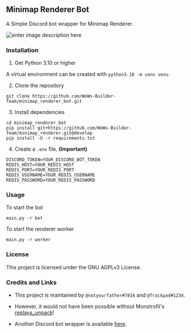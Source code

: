 ## Minimap Renderer Bot

  

A Simple Discord bot wrapper for Minimap Renderer.

![enter image description here](https://github.com/WoWs-Builder-Team/minimap_renderer/blob/master/docs/minimap.gif?raw=true)

### Installation

  

1. Get Python 3.10 or higher

  

A virtual environment can be created with `python3.10 -m venv venv`.

  

2. Clone the repository

  

```
git clone https://github.com/WoWs-Builder-Team/minimap_renderer_bot.git
```

  

3. Install dependencies

  

```
cd minimap_renderer_bot
pip install git+https://github.com/WoWs-Builder-Team/minimap_renderer.git@develop
pip install -U -r requirements.txt
```

  

4. Create a `.env` file. **(Important)**

```
DISCORD_TOKEN=YOUR_DISCORD_BOT_TOKEN
REDIS_HOST=YOUR_REDIS_HOST
REDIS_PORT=YOUR_REDIS_PORT
REDIS_USERNAME=YOUR_REDIS_USERNAME
REDIS_PASSWORD=YOUR_REDIS_PASSWORD
```

  
 
### Usage

  

To start the bot

```
main.py -r bot
```

To start the renderer worker

```
main.py -r worker
```

### License

 
This project is licensed under the GNU AGPLv3 License.

  

### Credits and Links

  

- This project is maintained by `@notyourfather#7816` and `@Trackpad#1234`.

- However, it would not have been possible without Monstrofil's [replays_unpack](https://github.com/Monstrofil/replays_unpack)!

- Another Discord bot wrapper is available [here](https://github.com/padtrack/track).
